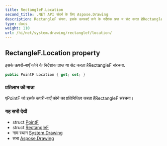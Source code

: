 ```yaml
---
title: RectangleF.Location
second_title: .NET API संदर्भ के लिए Aspose.Drawing
description: RectangleF संपत्त. इसके ऊपरबएँ कने के नर्देशंक प्रप्त य सेट करत हैRectangleF संरचन.
type: docs
weight: 110
url: /hi/net/system.drawing/rectanglef/location/
---
```

## RectangleF.Location property

इसके ऊपरी-बाएँ कोने के निर्देशांक प्राप्त या सेट करता हैRectangleF संरचना.

```csharp
public PointF Location { get; set; }
```

### प्रतिलाभ की मात्रा

एPointF जो इसके ऊपरी-बाएँ कोने का प्रतिनिधित्व करता हैRectangleF संरचना।

### यह सभी देखें

* struct [PointF](../../pointf/)
* struct [RectangleF](../)
* नाम स्थान [System.Drawing](../../rectanglef/)
* सभा [Aspose.Drawing](../../../)


